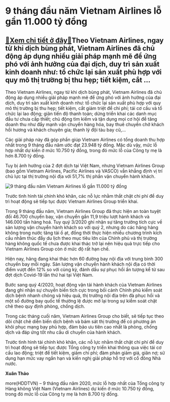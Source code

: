 9 tháng đầu năm Vietnam Airlines lỗ gần 11.000 tỷ đồng
======================================================

[:gift:Xem chi tiết ở đây:gift:](https://hddtvn.com/9-thang-dau-nam-vietnam-airlines-lo-gan-11-000-ty-dong/)Theo Vietnam Airlines, ngay từ khi dịch bùng phát, Vietnam Airlines đã chủ động áp dụng nhiều giải pháp mạnh mẽ để ứng phó với ảnh hưởng của đại dịch, duy trì sản xuất kinh doanh như: tổ chức lại sản xuất phù hợp với quy mô thị trường bị thu hẹp; tiết kiệm, cắt …
-----------------------------------------------------------------------------------------------------------------------------------------------------------------------------------------------------------------------------------------------------------------------


Theo Vietnam Airlines, ngay từ khi dịch bùng phát, Vietnam Airlines đã chủ động áp dụng nhiều giải pháp mạnh mẽ để ứng phó với ảnh hưởng của đại dịch, duy trì sản xuất kinh doanh như: tổ chức lại sản xuất phù hợp với quy mô thị trường bị thu hẹp; tiết kiệm, cắt giảm triệt để chi phí; tái cơ cấu và tổ chức lại lao động; giãn tiến độ thanh toán; dừng triển khai các danh mục đầu tư chưa cấp thiết; chủ động tìm kiếm và tận dụng mọi cơ hội để tăng doanh thu như đẩy mạnh vận chuyển hàng hóa, bay thuê chuyến chở khách hồi hương và khách chuyên gia; thanh lý đội tàu bay cũ,…


Các giải pháp này đã góp phần giúp Vietnam Airlines có tổng doanh thu hợp nhất trong 9 tháng đầu năm ước đạt 23.948 tỷ đồng. Mặc dù vậy, mức lỗ hợp nhất dự kiến ở mức 10.750 tỷ đồng, trong đó mức lỗ của Công ty mẹ là hơn 8.700 tỷ đồng.


Tuy bị ảnh hưởng của 2 đợt dịch tại Việt Nam, nhưng Vietnam Airlines Group (bao gồm Vietnam Airlines, Pacific Airlines và VASCO) vẫn khẳng định vị trí chủ lực tại thị trường nội địa với 51,7% thị phần vận chuyển hành khách.





![9 tháng đầu năm Vietnam Airlines lỗ gần 11.000 tỷ đồng](https://hddtvn.com/wp-content/uploads/2021/01/2408_Anh_minh_hoa_1.jpg "9 tháng đầu năm Vietnam Airlines lỗ gần 11.000 tỷ đồng")


Trước tình hình tài chính khó khăn, các nỗ lực nhằm thắt chặt chi phí để duy trì hoạt động sẽ tiếp tục được Vietnam Airlines Group triển khai.



Trong 9 tháng đầu năm, Vietnam Airlines Group đã thực hiện an toàn tuyệt đối 46.700 chuyến bay, vận chuyển gần 11,9 triệu lượt hành khách và 146.000 tấn hàng hoá. Tuy quý 3/2020 ghi nhận sự tăng trưởng tích cực về sản lượng vận chuyển hành khách so với quý 2, nhưng do các hãng hàng không trong nước tăng tải ồ ạt, đồng thời thực hiện nhiều chương trình kích cầu nhằm thúc đẩy du lịch theo mục tiêu lớn của Chính phủ và thị trường hàng không quốc tế chưa được khai thác trở lại nên hiệu quả trực tiếp cho Vietnam Airlines Group còn ở mức độ rất hạn chế.


Hiện nay, hãng đang khai thác hơn 60 đường bay nội địa với trung bình 300 chuyến bay mỗi ngày. Sản lượng vận chuyển hành khách nội địa có thời điểm vượt đến 12% so với cùng kỳ, đánh dấu sự phục hồi ấn tượng kể từ sau đợt dịch Covid-19 lần thứ hai tại Việt Nam.


Bước sang quý 4/2020, hoạt động vận tải hành khách của Vietnam Airlines đang ghi nhận sự chuyển biến tích cực trong bối cảnh Chính phủ kiểm soát dịch bệnh nhanh chóng và hiệu quả, thị trường nội địa trên đà phục hồi và một số đường bay quốc tế thường lệ được mở lại trong sự kiểm soát chặt chẽ theo quy định phòng, chống dịch.


Trong các tháng cuối năm, Vietnam Airlines Group cho biết, sẽ tiếp tục theo dõi chặt chẽ diễn biến dịch bệnh và bám sát thị trường để có phương án khôi phục mạng bay phù hợp, đảm bảo ưu tiên cao nhất là phòng, chống dịch và đáp ứng tốt nhu cầu di chuyển của hành khách.


Trước tình hình tài chính khó khăn, các nỗ lực nhằm thắt chặt chi phí để duy trì hoạt động sẽ tiếp tục được Tổng công ty triển khai thông qua việc tái cơ cấu lao động; triệt để tiết kiệm, giảm chi phí; đàm phán giảm giá, giãn nợ; sử dụng hạn mức vay ngắn hạn và kiến nghị giải pháp hỗ trợ với cổ đông Nhà nước.




**Xuân Thảo**



more(HDDTVN) – 9 tháng đầu năm 2020, mức lỗ hợp nhất của Tổng công ty Hàng không Việt Nam (Vietnam Airlines) dự kiến ở mức 10.750 tỷ đồng, trong đó mức lỗ của Công ty mẹ là hơn 8.700 tỷ đồng.

